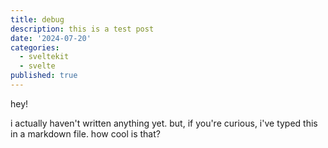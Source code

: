 ```yaml
---
title: debug
description: this is a test post
date: '2024-07-20'
categories:
  - sveltekit
  - svelte
published: true
---
```


hey!

i actually haven't written anything yet. but, if you're curious, i've typed this in a markdown file. how cool is that?
